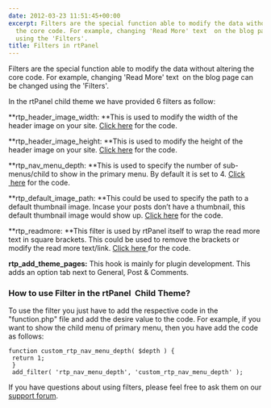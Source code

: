 ```yaml
---
date: 2012-03-23 11:51:45+00:00
excerpt: Filters are the special function able to modify the data without altering
  the core code. For example, changing 'Read More' text  on the blog page can be changed
  using the 'Filters'.
title: Filters in rtPanel
---
```


Filters are the special function able to modify the data without altering the core code. For example, changing 'Read More' text  on the blog page can be changed using the 'Filters'.

In the rtPanel child theme we have provided 6 filters as follow:

**rtp_header_image_width: **This is used to modify the width of the header image on your site. [Click here](https://rtcamp.com/rtpanel/docs/developer/rtp_header_image_width/) for the code.

**rtp_header_image_height: **This is used to modify the height of the header image on your site. [Click here](https://rtcamp.com/rtpanel/docs/developer/rtp_header_image_height/) for the code.

**rtp_nav_menu_depth: **This is used to specify the number of sub-menus/child to show in the primary menu. By default it is set to 4. [Click  here](https://rtcamp.com/rtpanel/docs/developer/rtp_nav_menu_depth/) for the code.

**rtp_default_image_path: **This could be used to specify the path to a default thumbnail image. Incase your posts don’t have a thumbnail, this default thumbnail image would show up. [Click here](https://rtcamp.com/rtpanel/docs/developer/rtp_default_image_path/) for the code.

**rtp_readmore: **This filter is used by rtPanel itself to wrap the read more text in square brackets. This could be used to remove the brackets or modify the read more text/link. [Click here ](https://rtcamp.com/rtpanel/docs/developer/rtp_readmore/)for the code.

**rtp_add_theme_pages:** This hook is mainly for plugin development. This adds an option tab next to General, Post & Comments.


### How to use Filter in the rtPanel  Child Theme?


To use the filter you just have to add the respective code in the "function.php" file and add the desire value to the code. For example, if you want to show the child menu of primary menu, then you have add the code as follows:

    
    function custom_rtp_nav_menu_depth( $depth ) {
     return 1;
     }
     add_filter( 'rtp_nav_menu_depth', 'custom_rtp_nav_menu_depth' );


If you have questions about using filters, please feel free to ask them on our [support forum](https://rtcamp.com/support/forum/rtpanel/forum/developer/).
